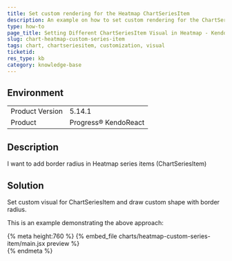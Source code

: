 ```yaml
---
title: Set custom rendering for the Heatmap ChartSeriesItem
description: An example on how to set custom rendering for the ChartSeriesItem in Heatmap
type: how-to
page_title: Setting Different ChartSeriesItem Visual in Heatmap - KendoReact Chart
slug: chart-heatmap-custom-series-item
tags: chart, chartseriesitem, customization, visual
ticketid: 
res_type: kb
category: knowledge-base
---
```


## Environment
<table>
    <tbody>
	    <tr> 
	    	<td>Product Version</td>
	    	<td>5.14.1</td>
	    </tr>
	    <tr>
	    	<td>Product</td>
	    	<td>Progress® KendoReact</td>
	    </tr>
    </tbody>
</table>


## Description
I want to add border radius in Heatmap series items (ChartSeriesItem)


## Solution
Set custom visual for ChartSeriesItem and draw custom shape with border radius.

This is an example demonstrating the above approach:
 
{% meta height:760 %} 
{% embed_file charts/heatmap-custom-series-item/main.jsx preview %}  
{% endmeta %}
